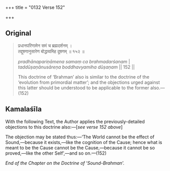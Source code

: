 +++
title = "0132 Verse 152"

+++
## Original 
>
> प्रधानपरिणामेन समं च ब्रह्मदर्शनम् ।  
> तद्दूषणानुसारेण बोद्धव्यमिह दूषणम् ॥ १५२ ॥ 
>
> *pradhānapariṇāmena samaṃ ca brahmadarśanam* \|  
> *taddūṣaṇānusāreṇa boddhavyamiha dūṣaṇam* \|\| 152 \|\| 
>
> This doctrine of ‘Brahman’ also is similar to the doctrine of the ‘evolution from primordial matter’; and the objections urged against this latter should be understood to be applicable to the former also.—(152)



## Kamalaśīla

With the following Text, the Author applies the previously-detailed objections to this doctrine also:—[*see verse 152 above*]

The objection may be stated thus:—‘The World cannot be the effect of Sound,—because it exists,—like the cognition of the Cause; hence what is meant to be the Cause cannot be the Cause,—because it cannot be so proved,—like the other Self’,—and so on.—(152)

*End of the Chapter on the Doctrine of* ‘*Sound-Brahman*’.


